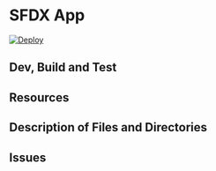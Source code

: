 # SFDX  App

[![Deploy](https://deploy-to-sfdx.com/dist/assets/images/DeployToSFDX.svg)](https://deploy-to-sfdx.com/)

## Dev, Build and Test


## Resources


## Description of Files and Directories


## Issues


